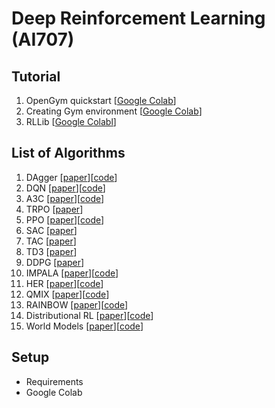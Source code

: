 # Deep Reinforcement Learning (AI707)

## Tutorial

1. OpenGym quickstart [[Google Colab](https://colab.research.google.com/drive/1jGaHnYDQhizjX9s0JSaRVHUY4QzVQmdX?usp=sharing)]
2. Creating Gym environment [[Google Colab](https://colab.research.google.com/drive/12MgKMsS67-8ub2FhVqf_YXDEOU4lLusX?usp=sharing)]
3. RLLib [[Google Colabl](https://github.com/UNIST-LIM-Lab/DRL-course/blob/main/supplementary/RLlib_tutorial.ipynb)]

## List of Algorithms

1. DAgger [[paper](https://arxiv.org/abs/1011.0686)][[code](https://github.com/UNIST-LIM-Lab/DRL-course/tree/main/1_DAgger)]
2. DQN [[paper](https://www.nature.com/articles/nature14236)][[code](https://github.com/UNIST-LIM-Lab/DRL-course/tree/main/2_DQN)]
3. A3C [[paper](https://arxiv.org/abs/1602.01783)][[code](https://github.com/UNIST-LIM-Lab/DRL-course/tree/main/3_A3C)]
4. TRPO [[paper](https://arxiv.org/abs/1502.05477)]
5. PPO [[paper](https://arxiv.org/abs/1707.06347)][[code](https://github.com/UNIST-LIM-Lab/DRL-course/tree/main/5_PPO)]
6. SAC [[paper](https://arxiv.org/abs/1801.01290)]
7. TAC [[paper](https://arxiv.org/abs/1902.00137)]
8. TD3 [[paper](https://arxiv.org/abs/1802.09477)]
9. DDPG [[paper](https://arxiv.org/abs/1509.02971)]
10. IMPALA [[paper](https://arxiv.org/abs/1802.01561)][[code](https://github.com/UNIST-LIM-Lab/DRL-course/blob/main/10_IMPALA)]
11. HER [[paper](https://arxiv.org/abs/1707.01495)][[code]()]
12. QMIX [[paper](https://arxiv.org/abs/1803.11485)][[code]()]
13. RAINBOW [[paper](https://arxiv.org/abs/1710.02298)][[code]()]
14. Distributional RL [[paper](https://arxiv.org/abs/1707.06887)][[code]()]
15. World Models [[paper](https://arxiv.org/abs/1803.10122)][[code]()]

## Setup
- Requirements
- Google Colab
